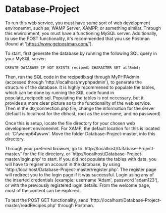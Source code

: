 # Database-Project

To run this web service, you must have some sort of web development environemnt, such as; WAMP Server, XAMPP, or something similar. Through this environment, you must have a functioning MySQL server. Additionally, to use the POST functionality, it's recommended that you use Postman (found at 'https://www.getpostman.com/').

To start, first generate the database by running the following SQL query in your MySQL server:
```
CREATE DATABASE IF NOT EXISTS recipedb CHARACTER SET utf8mb4;
```
Then, run the SQL code in the recipedb.sql through MyPHPAdmin (accessed through 'http://localhost/myphpadmin'), to generate the structure of the database. It is highly recommened to populate the tables, which can be done by running the SQL code found in populate_recipedb.sql. Populating the tables is not necessary, but it provides a more clear picture as to the functionality of the web service.
Then in the db_connection.php file, change the information for the server (default is localhost for the dbhost, root as the username, and no password)

Once this is setup, locate the file directory for your chosen web development environemnt. For XAMP, the default location for this is located at: 'C:\wamp64\www\'. Move the folder Database-Project-master, into this directory.

Through your prefered browser, go to 'http://localhost/Database-Project-master/' for the file directory, or 'http://localhost/Database-Project-master/login.php' to start. If you did not populate the tables with data, you will have to regiser an account in the database, by using 'http://localhost/Database-Project-master/register.php'. The register page will redirect you to the login page if it was successful. Login using any of the inserted credentials (example; username 'Adam', password 'adam123'), or with the previously registered login details. From the welcome page, most of the content can be explored.

To test the POST GET functionality, send 'http://localhost/Database-Project-master/readRecipes.php' through Postman.
